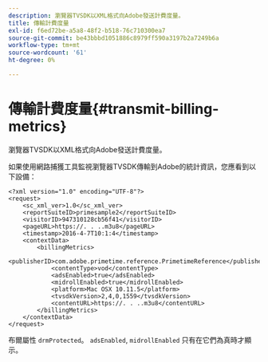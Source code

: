 ```yaml
---
description: 瀏覽器TVSDK以XML格式向Adobe發送計費度量。
title: 傳輸計費度量
exl-id: f6ed72be-a5a8-48f2-b518-76c710300ea7
source-git-commit: be43bbbd1051886c8979ff590a3197b2a7249b6a
workflow-type: tm+mt
source-wordcount: '61'
ht-degree: 0%

---
```


# 傳輸計費度量{#transmit-billing-metrics}

瀏覽器TVSDK以XML格式向Adobe發送計費度量。

<!--<a id="example_13ABDB1CC0B549968A534765378DA3A0"></a>-->

如果使用網路捕獲工具監視瀏覽器TVSDK傳輸到Adobe的統計資訊，您應看到以下設備：

```
<?xml version="1.0" encoding="UTF-8"?>
<request>
    <sc_xml_ver>1.0</sc_xml_ver>
    <reportSuiteID>primesample2</reportSuiteID>
    <visitorID>947310128cb56f41</visitorID>
    <pageURL>https://. . ..m3u8</pageURL>
    <timestamp>2016-4-7T10:1:4</timestamp>
    <contextData>
        <billingMetrics>
            <publisherID>com.adobe.primetime.reference.PrimetimeReference</publisherID>
            <contentType>vod</contentType>
            <adsEnabled>true</adsEnabled>
            <midrollEnabled>true</midrollEnabled>
            <platform>Mac OSX 10.11.5</platform>
            <tvsdkVersion>2,4,0,1559</tvsdkVersion>
            <contentURL>https://. . ..m3u8</contentURL>
        </billingMetrics>
    </contextData>
</request>
```

布爾屬性 `drmProtected`。 `adsEnabled`, `midrollEnabled` 只有在它們為真時才顯示。
